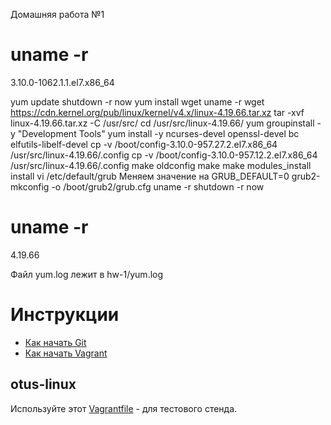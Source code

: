 Домашняя работа №1

# uname -r
3.10.0-1062.1.1.el7.x86_64

yum update
shutdown -r now
yum install wget
uname -r
wget https://cdn.kernel.org/pub/linux/kernel/v4.x/linux-4.19.66.tar.xz
tar -xvf linux-4.19.66.tar.xz -C /usr/src/
cd /usr/src/linux-4.19.66/
yum groupinstall -y "Development Tools"
yum install -y ncurses-devel openssl-devel bc elfutils-libelf-devel
cp -v /boot/config-3.10.0-957.27.2.el7.x86_64 /usr/src/linux-4.19.66/.config
cp -v /boot/config-3.10.0-957.12.2.el7.x86_64 /usr/src/linux-4.19.66/.config
make oldconfig
make
make modules_install install
vi /etc/default/grub
   Меняем значение на GRUB_DEFAULT=0
grub2-mkconfig -o /boot/grub2/grub.cfg
uname -r
shutdown -r now

# uname -r
4.19.66

Файл yum.log лежит в hw-1/yum.log

# Инструкции

* [Как начать Git](git_quick_start.md)
* [Как начать Vagrant](vagrant_quick_start.md)

## otus-linux

Используйте этот [Vagrantfile](Vagrantfile) - для тестового стенда.
